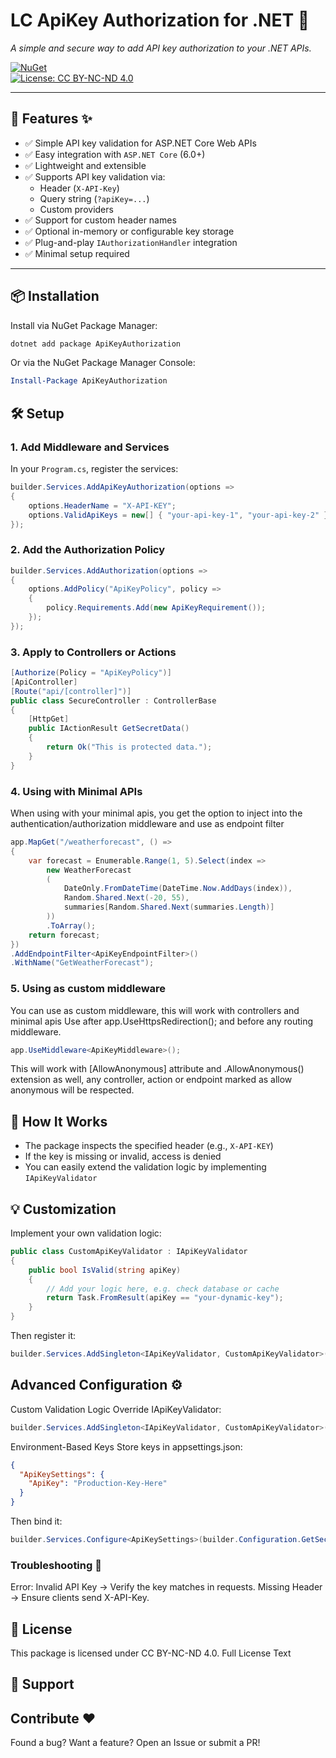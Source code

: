 ﻿# LC ApiKey Authorization for .NET 🔑
 
*A simple and secure way to add API key authorization to your .NET APIs.*

[![NuGet](https://img.shields.io/nuget/v/Your.Package.Name.svg?style=flat-square)](https://www.nuget.org/packages/Your.Package.Name)  
[![License: CC BY-NC-ND 4.0](https://img.shields.io/badge/License-CC_BY--NC--ND_4.0-lightgrey.svg)](https://creativecommons.org/licenses/by-nc-nd/4.0/)

---

## 🚀 Features ✨  

- ✅ Simple API key validation for ASP.NET Core Web APIs
- ✅ Easy integration with `ASP.NET Core` (6.0+)  
- ✅ Lightweight and extensible  
- ✅ Supports API key validation via:  
   - Header (`X-API-Key`)  
   - Query string (`?apiKey=...`)  
   - Custom providers  
- ✅ Support for custom header names  
- ✅ Optional in-memory or configurable key storage  
- ✅ Plug-and-play `IAuthorizationHandler` integration  
- ✅ Minimal setup required  

---

## 📦 Installation

Install via NuGet Package Manager:

```bash
dotnet add package ApiKeyAuthorization
```

Or via the NuGet Package Manager Console:

```powershell
Install-Package ApiKeyAuthorization
```

## 🛠️ Setup

### 1. Add Middleware and Services

In your `Program.cs`, register the services:

```csharp
builder.Services.AddApiKeyAuthorization(options =>
{
    options.HeaderName = "X-API-KEY";
    options.ValidApiKeys = new[] { "your-api-key-1", "your-api-key-2" };
});
```

### 2. Add the Authorization Policy

```csharp
builder.Services.AddAuthorization(options =>
{
    options.AddPolicy("ApiKeyPolicy", policy =>
    {
        policy.Requirements.Add(new ApiKeyRequirement());
    });
});
```

### 3. Apply to Controllers or Actions

```csharp
[Authorize(Policy = "ApiKeyPolicy")]
[ApiController]
[Route("api/[controller]")]
public class SecureController : ControllerBase
{
    [HttpGet]
    public IActionResult GetSecretData()
    {
        return Ok("This is protected data.");
    }
}
```

### 4. Using with Minimal APIs
When using with your minimal apis, you get the option to inject into the authentication/authorization middleware and use as endpoint filter

```csharp
app.MapGet("/weatherforecast", () =>
{
    var forecast = Enumerable.Range(1, 5).Select(index =>
        new WeatherForecast
        (
            DateOnly.FromDateTime(DateTime.Now.AddDays(index)),
            Random.Shared.Next(-20, 55),
            summaries[Random.Shared.Next(summaries.Length)]
        ))
        .ToArray();
    return forecast;
})
.AddEndpointFilter<ApiKeyEndpointFilter>()
.WithName("GetWeatherForecast");
```

### 5. Using as custom middleware
You can use as custom middleware, this will work with controllers and minimal apis
Use after app.UseHttpsRedirection(); and before any routing middleware.

```csharp
app.UseMiddleware<ApiKeyMiddleware>();
```

This will work with [AllowAnonymous] attribute and .AllowAnonymous() extension as well, any controller, action or endpoint marked as allow anonymous will be respected.


## 🔐 How It Works

- The package inspects the specified header (e.g., `X-API-KEY`)  
- If the key is missing or invalid, access is denied  
- You can easily extend the validation logic by implementing `IApiKeyValidator`  

## 💡 Customization

Implement your own validation logic:

```csharp
public class CustomApiKeyValidator : IApiKeyValidator
{
    public bool IsValid(string apiKey)
    {
        // Add your logic here, e.g. check database or cache
        return Task.FromResult(apiKey == "your-dynamic-key");
    }
}
```

Then register it:

```csharp
builder.Services.AddSingleton<IApiKeyValidator, CustomApiKeyValidator>();
```

## Advanced Configuration ⚙️
Custom Validation Logic
Override IApiKeyValidator:

```csharp
builder.Services.AddSingleton<IApiKeyValidator, CustomApiKeyValidator>();
```
Environment-Based Keys
Store keys in appsettings.json:

```json
{
  "ApiKeySettings": {
    "ApiKey": "Production-Key-Here"
  }
}
```
Then bind it:

```csharp
builder.Services.Configure<ApiKeySettings>(builder.Configuration.GetSection("ApiKeySettings"));
```

###  Troubleshooting 🔧

Error: Invalid API Key → Verify the key matches in requests.
Missing Header → Ensure clients send X-API-Key.

## 📄 License

This package is licensed under CC BY-NC-ND 4.0.
Full License Text

## 🙋 Support

## Contribute ❤️
Found a bug? Want a feature?
Open an Issue or submit a PR!